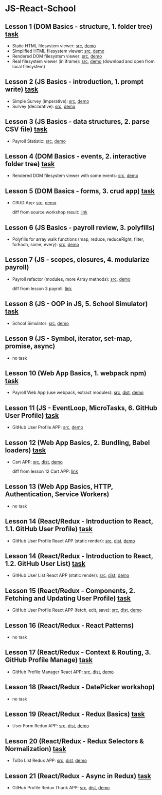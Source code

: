 # JS-React-School

## Lesson 1 (DOM Basics - structure, 1. folder tree) [task](https://github.com/pdffiller/js-react-school-tasks/blob/master/DOM%20Basics/01-folder-tree.md)

* Static HTML filesystem viewer: [src](https://github.com/Cath-kb/js-school/tree/master/lesson1/staticHtml), [demo](https://cath-kb.github.io/js-school/lesson1/staticHtml/index.html)
* Simplified HTML filesystem viewer: [src](https://github.com/Cath-kb/js-school/tree/master/lesson1/simpleStaticHtml), [demo](https://cath-kb.github.io/js-school/lesson1/simpleStaticHtml/index.html)
* Rendered DOM filesystem viewer: [src](https://github.com/Cath-kb/js-school/tree/master/lesson1/renderDom), [demo](https://cath-kb.github.io/js-school/lesson1/renderDom/index.html)
* Real filesystem viewer (in iframe): [src](https://github.com/Cath-kb/js-school/tree/master/lesson1/realHtmlIframe), [demo](https://cath-kb.github.io/js-school/lesson1/realHtmlIframe/index.html) (download and open from local filesystem)

## Lesson 2 (JS Basics - introduction, 1. prompt write) [task](https://github.com/pdffiller/js-react-school-tasks/blob/master/JS%20Basics/01-prompt-write.md)

* Simple Survey (imperative): [src](https://github.com/Cath-kb/js-school/tree/master/lesson2/surveySimple.html), [demo](https://cath-kb.github.io/js-school/lesson2/surveySimple.html)
* Survey (declarative): [src](https://github.com/Cath-kb/js-school/tree/master/lesson2/survey.html), [demo](https://cath-kb.github.io/js-school/lesson2/survey.html)

## Lesson 3 (JS Basics - data structures, 2. parse CSV file) [task](https://github.com/pdffiller/js-react-school-tasks/blob/master/JS%20Basics/05-parse-csv-file.md)

* Payroll Statistic: [src](https://github.com/Cath-kb/js-school/tree/master/lesson3/payroll), [demo](https://cath-kb.github.io/js-school/lesson3/payroll/index.html)

## Lesson 4 (DOM Basics - events, 2. interactive folder tree) [task](https://github.com/pdffiller/js-react-school-tasks/blob/master/DOM%20Basics/02-events.md)
* Rendered DOM filesystem viewer with some events: [src](https://github.com/Cath-kb/js-school/tree/master/lesson4/fileSystem), [demo](https://cath-kb.github.io/js-school/lesson4/fileSystem/index.html)

## Lesson 5 (DOM Basics - forms, 3. crud app) [task](https://github.com/pdffiller/js-react-school-tasks/blob/master/DOM%20Basics/03-crud-data.md)
* CRUD App: [src](https://github.com/Cath-kb/js-school/tree/master/lesson5/crud), [demo](https://cath-kb.github.io/js-school/lesson5/crud/index.html)

  diff from source workshop result: [link](https://github.com/Cath-kb/js-school/compare/data-form-table-bind...crud)

## Lesson 6 (JS Basics - payroll review, 3. polyfills)
* Polyfills for array walk functions (map, reduce, reduceRight, filter, forEach, some, every): [src](https://github.com/Cath-kb/js-school/tree/master/lesson6/polyfills.js), [demo](https://cath-kb.github.io/js-school/lesson6/index.html)

## Lesson 7 (JS - scopes, closures, 4. modularize payroll)
* Payroll refactor (modules, more Array methods): [src](https://github.com/Cath-kb/js-school/tree/master/lesson7/payroll), [demo](https://cath-kb.github.io/js-school/lesson7/payroll/index.html)

  diff from lesson 3 payroll: [link](https://github.com/Cath-kb/js-school/compare/payroll...payroll-modules?diff=split&name=payroll-modules)

## Lesson 8 (JS - OOP in JS, 5. School Simulator) [task](https://github.com/pdffiller/js-react-school-tasks/blob/master/JS%20Basics/07-oop-school.md)
* School Simulator: [src](https://github.com/Cath-kb/js-school/tree/master/lesson8/simSchool), [demo](https://cath-kb.github.io/js-school/lesson8/simSchool/index.html)

## Lesson 9 (JS - Symbol, iterator, set-map, promise, async)
* no task

## Lesson 10 (Web App Basics, 1. webpack npm) [task](https://github.com/pdffiller/js-react-school-tasks/blob/master/Web%20App%20Basics/01-webpack-npm.md)
* Payroll Web App (use webpack, extract modules): [src](https://github.com/Cath-kb/js-school/tree/master/lesson10/payrollApp), [dist](https://github.com/Cath-kb/js-school/tree/gh-pages/lesson10/payrollApp), [demo](https://cath-kb.github.io/js-school/lesson10/payrollApp/)

## Lesson 11 (JS - EventLoop, MicroTasks, 6. GitHub User Profile) [task](https://github.com/pdffiller/js-react-school-tasks/blob/master/JS%20Basics/07-github-user-profile.md)
* GitHub User Profile APP: [src](https://github.com/Cath-kb/js-school/tree/master/lesson11/githubProfile), [demo](https://cath-kb.github.io/js-school/lesson11/github-profile/)

## Lesson 12 (Web App Basics, 2. Bundling, Babel loaders) [task](https://github.com/pdffiller/js-react-school-tasks/blob/master/Web%20App%20Basics/02-bundling-babel.md)
* Cart APP: [src](https://github.com/Cath-kb/js-school/tree/master/lesson12/cartApp), [dist](https://github.com/Cath-kb/js-school/tree/gh-pages/lesson12/cartApp/), [demo](https://cath-kb.github.io/js-school/lesson12/cartApp/)

  diff from lesson 12 Cart APP: [link](https://github.com/Cath-kb/js-school/commit/3ae821f9bce23c18261ce8bc1c464c46f82167ae)

## Lesson 13 (Web App Basics, HTTP, Authentication, Service Workers)
* no task

## Lesson 14 (React/Redux - Introduction to React, 1.1. GitHub User Profile) [task](https://github.com/pdffiller/js-react-school-tasks/blob/master/React-Redux/01-1-static-render.md)
* GitHub User Profile React APP (static render): [src](https://github.com/Cath-kb/js-school/tree/master/lesson14/github-profile-static), [dist](https://github.com/Cath-kb/js-school/tree/gh-pages/lesson14/github-profile-static), [demo](https://cath-kb.github.io/js-school/lesson14/github-profile-static)

## Lesson 14 (React/Redux - Introduction to React, 1.2. GitHub User List) [task](https://github.com/pdffiller/js-react-school-tasks/blob/master/React-Redux/01-2-static-render-list.md)
* GitHub User List React APP (static render): [src](https://github.com/Cath-kb/js-school/tree/master/lesson14/github-list-static), [dist](https://github.com/Cath-kb/js-school/tree/gh-pages/lesson14/github-list-static), [demo](https://cath-kb.github.io/js-school/lesson14/github-list-static)

## Lesson 15 (React/Redux - Components, 2. Fetching and Updating User Profile) [task](https://github.com/pdffiller/js-react-school-tasks/blob/master/React-Redux/02-fetch-edit-save.md)
* GitHub User Profile React APP (fetch, edit, save): [src](https://github.com/Cath-kb/js-school/tree/master/lesson15/github-user-edit), [dist](https://github.com/Cath-kb/js-school/tree/gh-pages/lesson15/github-user-edit), [demo](https://cath-kb.github.io/js-school/lesson15/github-user-edit)

## Lesson 16 (React/Redux - React Patterns)
* no task

## Lesson 17 (React/Redux - Context & Routing, 3. GitHub Profile Manage) [task](https://github.com/pdffiller/js-react-school-tasks/blob/master/React-Redux/03-gh-user-manager.md)
* GitHub Profile Manager React APP: [src](https://github.com/Cath-kb/js-school/tree/master/lesson17/github-profile-manager), [dist](https://github.com/Cath-kb/js-school/tree/gh-pages/lesson17/github-profile-manager), [demo](https://cath-kb.github.io/js-school/lesson17/github-profile-manager)

## Lesson 18 (React/Redux - DatePicker workshop)
* no task

## Lesson 19 (React/Redux - Redux Basics) [task](https://github.com/pdffiller/js-react-school-tasks/blob/master/React-Redux/05-redux-basics.md)
* User Form Redux APP: [src](https://github.com/Cath-kb/js-school/tree/master/lesson19/user-form-redux), [dist](https://github.com/Cath-kb/js-school/tree/gh-pages/lesson19/user-form-redux), [demo](https://cath-kb.github.io/js-school/lesson19/user-form-redux)

## Lesson 20 (React/Redux - Redux Selectors & Normalization) [task](https://github.com/pdffiller/js-react-school-tasks/blob/master/React-Redux/06-redux-selectors.md)
* ToDo List Redux APP: [src](https://github.com/Cath-kb/js-school/tree/master/lesson20/todolist), [dist](https://github.com/Cath-kb/js-school/tree/gh-pages/lesson20/todolist), [demo](https://cath-kb.github.io/js-school/lesson20/todolist)

## Lesson 21 (React/Redux - Async in Redux) [task](https://github.com/pdffiller/js-react-school-tasks/blob/master/React-Redux/07-redux-thunks.md)
* GitHub Profile Redux Thunk APP: [src](https://github.com/Cath-kb/js-school/tree/master/lesson21/github-profile-thunks), [dist](https://github.com/Cath-kb/js-school/tree/gh-pages/lesson21/github-profile-thunks), [demo](https://cath-kb.github.io/js-school/lesson21/github-profile-thunks)
